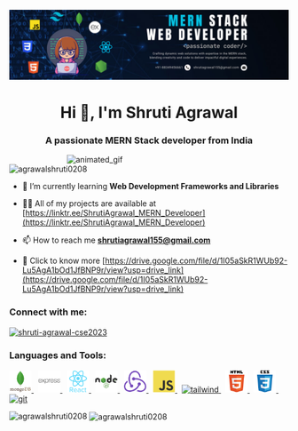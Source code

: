 ![logo](https://github.com/AgrawalShruti0208/AgrawalShruti0208/blob/main/GitHub%20Banner.png)
<h1 align="center">Hi 👋, I'm Shruti Agrawal</h1>
<h3 align="center">A passionate MERN Stack developer from India</h3>

<img align="right" alt="animated_gif" width="400" src="https://user-images.githubusercontent.com/74038190/221352975-94759904-aa4c-4032-a8ab-b546efb9c478.gif">

<p align="left"> <img src="https://komarev.com/ghpvc/?username=agrawalshruti0208&label=Profile%20views&color=0e75b6&style=flat" alt="agrawalshruti0208" /> </p>

- 🌱 I’m currently learning **Web Development Frameworks and Libraries**

- 👨‍💻 All of my projects are available at [https://linktr.ee/ShrutiAgrawal_MERN_Developer](https://linktr.ee/ShrutiAgrawal_MERN_Developer)

- 📫 How to reach me **shrutiagrawal155@gmail.com**

- 📄 Click to know more [https://drive.google.com/file/d/1I05aSkR1WUb92-Lu5AgA1bOd1JfBNP9r/view?usp=drive_link](https://drive.google.com/file/d/1I05aSkR1WUb92-Lu5AgA1bOd1JfBNP9r/view?usp=drive_link)

<h3 align="left">Connect with me:</h3>
<p align="left">
<a href="https://linkedin.com/in/shruti-agrawal-cse2023" target="blank"><img align="center" src="https://raw.githubusercontent.com/rahuldkjain/github-profile-readme-generator/master/src/images/icons/Social/linked-in-alt.svg" alt="shruti-agrawal-cse2023" height="30" width="40" /></a>
</p>

<h3 align="left">Languages and Tools:</h3>

<p align="left"> 
  <a href="https://www.mongodb.com/" target="_blank" rel="noreferrer"> 
    <img src="https://raw.githubusercontent.com/devicons/devicon/master/icons/mongodb/mongodb-original-wordmark.svg" alt="mongodb" width="40" height="40"/> 
  </a>&nbsp;
  <a href="https://expressjs.com" target="_blank" rel="noreferrer"> 
    <img src="https://raw.githubusercontent.com/devicons/devicon/master/icons/express/express-original-wordmark.svg" alt="express" width="40" height="40"/> 
  </a>&nbsp;
  <a href="https://reactjs.org/" target="_blank" rel="noreferrer"> 
    <img src="https://raw.githubusercontent.com/devicons/devicon/master/icons/react/react-original-wordmark.svg" alt="react" width="40" height="40"/> 
  </a>&nbsp;
  <a href="https://nodejs.org" target="_blank" rel="noreferrer"> 
    <img src="https://raw.githubusercontent.com/devicons/devicon/master/icons/nodejs/nodejs-original-wordmark.svg" alt="nodejs" width="40" height="40"/> 
  </a>&nbsp;
  <a href="https://redux.js.org" target="_blank" rel="noreferrer"> 
    <img src="https://raw.githubusercontent.com/devicons/devicon/master/icons/redux/redux-original.svg" alt="redux" width="40" height="40"/> 
  </a>&nbsp;
  <a href="https://developer.mozilla.org/en-US/docs/Web/JavaScript" target="_blank" rel="noreferrer"> 
    <img src="https://raw.githubusercontent.com/devicons/devicon/master/icons/javascript/javascript-original.svg" alt="javascript" width="40" height="40"/> 
  </a>&nbsp;
  <a href="https://tailwindcss.com/" target="_blank" rel="noreferrer"> 
    <img src="https://www.vectorlogo.zone/logos/tailwindcss/tailwindcss-icon.svg" alt="tailwind" width="40" height="40"/> 
  </a>&nbsp;
  <a href="https://www.w3.org/html/" target="_blank" rel="noreferrer"> 
    <img src="https://raw.githubusercontent.com/devicons/devicon/master/icons/html5/html5-original-wordmark.svg" alt="html5" width="40" height="40"/> 
  </a>&nbsp;
  <a href="https://www.w3schools.com/css/" target="_blank" rel="noreferrer">
    <img src="https://raw.githubusercontent.com/devicons/devicon/master/icons/css3/css3-original-wordmark.svg" alt="css3" width="40" height="40"/> 
  </a>&nbsp;
  <a href="https://git-scm.com/" target="_blank" rel="noreferrer"> 
    <img src="https://www.vectorlogo.zone/logos/git-scm/git-scm-icon.svg" alt="git" width="40" height="40"/> 
  </a>
</p>


<p><img align="left" src="https://github-readme-stats.vercel.app/api/top-langs?username=agrawalshruti0208&show_icons=true&locale=en&layout=compact" alt="agrawalshruti0208" /></p>

<p>&nbsp;<img align="center" src="https://github-readme-stats.vercel.app/api?username=agrawalshruti0208&show_icons=true&locale=en" alt="agrawalshruti0208" /></p>

